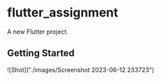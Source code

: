 # flutter_assignment

A new Flutter project.

## Getting Started


![Shot]("./images/Screenshot 2023-06-12 233723")